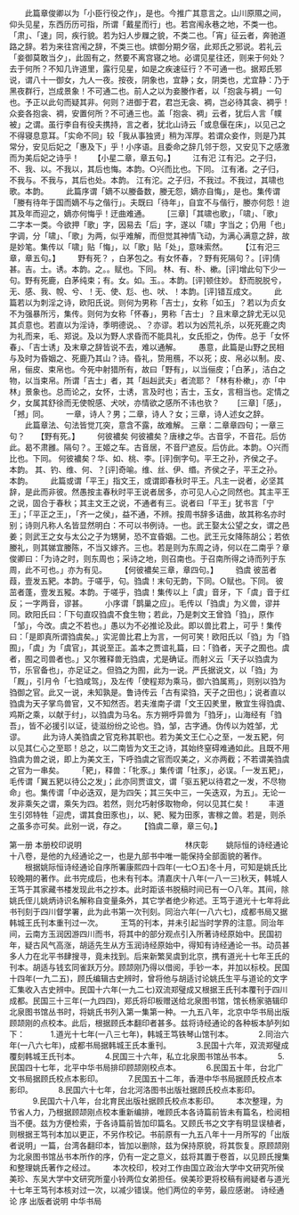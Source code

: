 <!-- { "loadSidebar": true } -->
　　此篇章俊卿以为「小臣行役之作」，是也。今推广其意言之。山川原隰之间，仰头见星，东西历历可指，所谓「戴星而行」也。若宫闱永巷之地，不类一也。「肃」、「速」同，疾行貌。若为妇人步屧之貌，不类二也。「宵」征云者，奔驰道路之辞。若为来往宫闱之辞，不类三也。嫔御分期夕宿，此郑氏之邪说。若礼云「妾御莫敢当夕」，此固有之，然要不离宫寝之地。必谓见星往还，则来于何处？去于何所？不知几许道里，露行见星，如是之疾速征行？不可通一也。据郑氏邪说，谓八十一御女，九人一夜。按夜，阴象也，宜静；女，阴类也，尤宜静：乃于黑夜群行，岂成景象！不可通二也。前人之以为妾媵作者，以「抱衾与裯」一句也。予正以此句而疑其非。何则？进御于君，君岂无衾、裯，岂必待其衾、裯乎！众妾各抱衾、裯，安置何所？不可通三也。盖「抱衾、裯」云者，犹后人言「幞被」之谓。虽行李自有役夫携持，言之者，犹北山诗云「或息偃在床」，以见己之不得寝息意耳。「实命不同」较「我从事独贤」稍为浑厚。若谓众妾作，则是乃其常分，安见后妃之「惠及下」乎！小序语。且委命之辞几邻于怨，又安见下之感激而为美后妃之诗乎！
　　【小星二章，章五句。】
　　江有汜
江有汜。之子归，不、我、以。不我以，其后也悔。本韵。○兴而比也。下同。
江有渚。之子归，不我与。不我与，其后也处。本韵。
江有沱。之子归，不我过。不我过，其啸也歌。本韵。
　　此篇序谓「嫡不以媵备数，媵无怨，嫡亦自悔」，是也。集传谓「媵有待年于国而嫡不与之偕行」。夫既曰「待年」，自宜不与偕行，媵亦何怨！迨其及年而迎之，嫡亦何悔乎！迂曲难通。
　　[三章]「其啸也歌」，「啸」、「歌」二字本一类。今欲押「歌」字，因易去「后」字，遂以「啸」字当之；仍用「也」字调，分「啸」、「歌」为两，似乎难解，而但觉其神情飞动，为满心满意之辞，故是妙笔。集传以「啸」贴「悔」，以「歌」贴「处」，意味索然。
　　【江有汜三章，章五句。】
　　野有死？
，白茅包之。有女怀春，？野有死隔句？。[评]倩甚。吉。士。诱。本韵。之。。赋也。下同。
林、有、朴、樕。[评]增此句下少一句。野有死鹿，白茅纯束；有。女。如。玉。。本韵。[评]顿住妙。
舒而脱脱兮，无、感、我、帨、兮、！无、使、尨、也、吠、！本韵。[评]错互成文。
　　此篇若以为刺淫之诗，欧阳氏说。则何为男称「吉士」，女称「如玉」？若以为贞女不为强暴所污，集传。则何为女称「怀春」，男称「吉士」？且末章之辞尤无以见其贞意也。若直以为淫诗，季明德说。、？亦谬。若以为凶荒礼杀，以死死鹿之肉为礼而来，毛、郑说。及以为野人求昏而不能具礼，女氏拒之，伪传。总于「女怀春」、「吉士诱」及末章之辞皆说不去，难以通解。
　　愚意，此篇是山野之民相与及时为昏姻之、死鹿乃其山？诗。昏礼，贽用鴈，不以死；皮、帛必以制。皮、帛，俪皮、束帛也。今死中射猎所有，故曰「野有」，以当俪皮；「白茅」，洁白之物，以当束帛。所谓「吉士」者，其「赳赳武夫」者流耶？「林有朴樕」，亦「中林」景象也。总而论之，女怀，士诱，言及时也；吉士，玉女，言相当也。定情之夕，女属其舒徐而无使帨感、犬吠，亦情欲之感所不讳也欤？
　　[三章]「感」，「撼」同。
　　一章，诗人？男；二章，诗人？女；三章，诗人述女之辞。
　　此篇章法、句法皆觉兀突，意含不露，故难解。
三章：二章章四句；一章三句？　　【野有死。】
　　何彼襛矣
何彼襛矣？唐棣之华。古音孚，不音花。后仿此。曷不肃雝。隔句？。王姬之车。古音居，不音尸遮反。后仿此。本韵。○兴而比也。下同。
何彼襛矣？华、如、桃、李。[评]倒字句。平王之孙，齐侯之子。本韵。
其、钓、维、何、？[评]奇喻。维、丝、伊、缗。齐侯之子，平王之孙。本韵。
　　此篇或谓「平王」指文王，或谓即春秋时平王。凡主一说者，必坚其辞，是此而非彼。然愚按主春秋时平王说者居多，亦可见人心之同然也。其主平王之说，固合于春秋；其主文王之说，不通者有三。说者曰「平王」犹书言「宁王」；「平正之王」，「齐一之侯」，益不通，不辨。按周书辞多诘曲，故其称名亦时别；诗则凡称人名皆显然明白：不可以书例诗。一也。武王娶太公望之女，谓之邑姜；则武王之女与太公之子为甥舅，恐不宜昏姻。二也。武王元女降陈胡公；若依媵礼，则其娣宜媵陈，不当又嫁齐。三也。若是则为东周之诗，何以在二南乎？章俊卿曰：「为诗之时，则东周也；采诗之地，则召南也。于召南所得之诗而列于东周，此不可也。」亦为有见。
　　【何彼襛矣三章，章四句。】
　　驺虞
彼茁者葭，壹发五豝。本韵。于嗟乎，句。驺虞！末句无韵，下同。○赋也。下同。
彼茁者蓬，壹发五豵。本韵。于嗟乎，驺虞！集传以上「虞」音牙，下「虞」音于红反；一字两音，谬甚。
　　小序谓「鹊巢之应」。毛传以「驺虞」为义兽，谬并同。欧阳氏曰：「下句直叹驺虞不食生物；若此，乃是刺文王曾驺「驺」，原作「邹」，今改。虞之不若也。」愚以为不必推论及此。即以兽比君上，可乎！集传曰：「是即真所谓驺虞矣。」实泥兽比君上为言，一何可笑！欧阳氏以「驺」为「驺囿」，「虞」为「虞官」，其说至正。盖本之贾谊礼篇，曰：「驺者，天子之囿也。虞者，囿之司兽者也。」又尔雅释兽无驺虞，尤是确证。而射义云「天子以驺虞为节，乐官备也」，亦足证之。但驺之为囿，此为一说。严氏据说文，以「驺」为「厩」，引月令「七驺咸驾」，及左传「使程郑为乘马，御六驺属焉」，则别以驺为驺御之官。此又一说，未知孰是。鲁诗传云「古有梁驺，天子之田也」；说者直以驺虞为天子掌鸟兽官，又不知然否。若夫淮南子谓「文王囚羑里，散宜生得驺虞、鸡斯之乘，以献于纣」，以驺虞为马名。东方朔呼异兽为「驺牙」，山海经有「驺吾」，皆不必援引以证，徒滋纷纷之论也。驺，邹，古字通。伪传以为姓邹，尤谬。
　　此为诗人美驺虞之官克称其职也。若为美文王仁心之至，一发五豝，何以见其仁心之至耶！总之，以二南皆为文王之诗，其始终窒碍难通如此。且既不用驺虞为兽之说，即上为美文王，下呼驺虞之官而叹美之，义亦两截；不若谓美驺虞之官为一串矣。
　　「豝」，释兽：「牝豕。」集传谓「牡豕」，必误。「一发五豝」，毛传谓「翼五豝以待公之发」；此亦同贾谊文，谓「驱五豝以待君之一发，不尽物命」也。集传谓「中必迭双，是为四矢；其三矢中三，一矢迭双，为五」。无论一发非乘矢之谓，乘矢为四。若然，则允巧射侈取物命，何以见其仁矣！
　　丰道生引郊特牲「迎虎，谓其食田豕也」，以、豝、豵为田豕，害稼之兽。若是，则杀之虽多亦可矣。此别一说，存之。
　　【驺虞二章，章三句。】





第一册
本册校印说明　　　　　　　　　　　　　
林庆彰
　　姚际恒的诗经通论十八卷，是他的九经通论之一，也是九部书中唯一能保持全部面貌的著作。
　　根据姚际恒诗经通论自序所署康熙四十四年(一七○五)冬十月，可知是姚氏比较晚期的著作。此书完成后，也未有刊本。清嘉庆十八年(一八一三)秋天，韩城人王笃于其家藏书楼发现此书之抄本。此时距该书脱稿时间已有一○八年。其间，除姚氏侄儿姚炳诗识名解称自变量条外，其它学者绝少称述。王笃于道光十七年将此书刊刻于四川督学署，此为此书第一次刊刻。同治六年(一八六七)，成都书局又据韩城王氏刊本重刊过一次。
　　王笃的刊本，并未引起当时学界的注意。同治年间，云南方玉润因游四川而书，将其中的部分观点引入所著诗经原始中。民国初年，疑古风气高涨，胡适先生从方玉润诗经原始中，得知有诗经通论一书。动员甚多人力在北平书肆搜寻，竟未找到。后来新繁吴虞到北京，携有道光十七年王氏的刊本。胡适与钱玄同雀跃万分。顾颉刚乃得以借阅，手钞一本，并加以标校。民国十四年(一九二五)，顾氏编辑古史辨时，曾将他与胡适讨论姚氏生平与道论的文字汇集收入古史辨中。民国十六年(一九二七)双流郑璧成又根据王氏刊本覆刊于四川成都。民国三十三年(一九四四)，郑氏将印板赠送给北泉图书馆，馆长杨家骆辑印北泉图书馆丛书时，将姚氏书列入第一集第一种。一九五八年，北京中华书局出版顾颉刚的点校本。此后，根据顾氏本翻印者甚多。兹将诗经通论的各种板本胪列如下：
　　　1.道光十七年(一八三七年)，韩城王笃铁琴山馆刊本。
　　　2.同治六年(一八六七年)，成都书局据韩城王氏本重刊。
　　　3.民国十六年，双流郑璧成覆刻韩城王氏刊本。
　　　4.民国三十六年，私立北泉图书馆丛书本。
　　　5.民国四十七年，北平中华书局排印顾颉刚校点本。
　　　6.民国五十年，台北广文书局据顾氏校点本影印。
　　　7.民国五十二年，香港中华书局据顾氏校点本影印。
　　　8.民国六十七年，台北河洛图书出版社据顾氏校点本影印。
　　　9.民国六十八年，台北育民出版社据顾氏校点本影印。
　　本次整理，为节省人力，乃根据顾颉刚点校本重新编排，唯顾氏本各诗篇前皆未有篇名，检阅相当不便。兹为方便检索，于各诗篇前皆加印篇名。又顾氏书之文字有明显误植者，则根据王笃刊本加以更正，不另作校记。书前原有一九五八年十一月所写的「出版者说明」一篇，台湾各翻印本，皆加以删除，兹为保持原貌，将其恢复。原顾颉刚为北泉图书馆丛书本所作的序，仍有一定之意义，兹将其置于卷首，以见顾氏搜集和整理姚氏著作之经过。
　　本次校印，校对工作由国立政治大学中文研究所侯美珍、东吴大学中文研究所童小铃两位女弟担任。侯美珍更将校稿有阙疑者与道光十七年王笃刊本核对过一次，以减少错误。他们两位的辛劳，最应感谢。
诗经通论
序
出版者说明
中华书局

